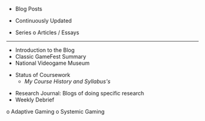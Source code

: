 - Blog Posts
* Continuously Updated
+ Series
o Articles / Essays

-----------------------

- Introduction to the Blog
- Classic GameFest Summary
- National Videogame Museum

* Status of Coursework
    * _My Course History and Syllabus's_
    
+ Research Journal: Blogs of doing specific research
+ Weekly Debrief

o Adaptive Gaming
o Systemic Gaming
